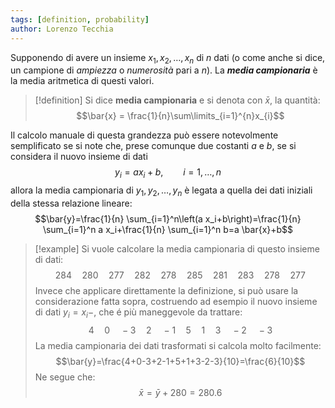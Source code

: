 ```yaml
---
tags: [definition, probability]
author: Lorenzo Tecchia
---
```

Supponendo di avere un insieme $x_{1}, x_{2}, \dots, x_{n}$ di $n$ dati (o come anche si dice, un campione di *ampiezza* o *numerosità* pari a $n$). La ***media campionaria*** è la media aritmetica di questi valori.
>[!definition]
> Si dice **media campionaria** e si denota con $\bar{x}$, la quantità:$$\bar{x} = \frac{1}{n}\sum\limits_{i=1}^{n}x_{i}$$

Il calcolo manuale di questa grandezza può essere notevolmente semplificato se si note che, prese comunque due costanti $a$ e $b$, se si considera il nuovo insieme di dati $$y_{i}= ax_{i}+b, \qquad i= 1, \dots, n$$
allora la media campionaria di $y_{1}, y_{2},\dots, y_{n}$ è legata a quella dei dati iniziali della stessa relazione lineare:$$\bar{y}=\frac{1}{n} \sum_{i=1}^n\left(a x_i+b\right)=\frac{1}{n} \sum_{i=1}^n a x_i+\frac{1}{n} \sum_{i=1}^n b=a \bar{x}+b$$

>[!example]
> Si vuole calcolare la media campionaria di questo insieme di dati:$$284 \quad 280 \quad 277\quad 282 \quad 278 \quad 285 \quad 281 \quad 283 \quad 278 \quad 277$$
> Invece che applicare direttamente la definizione, si può usare la considerazione fatta sopra, costruendo ad esempio il nuovo insieme di dati $y_{i}= x_{i}-$, che é più maneggevole da trattare:$$4 \quad 0 \quad -3\quad 2 \quad -1 \quad 5 \quad 1 \quad 3 \quad -2 \quad -3$$
> La media campionaria dei dati trasformati si calcola molto facilmente:$$\bar{y}=\frac{4+0-3+2-1+5+1+3-2-3}{10}=\frac{6}{10}$$
> Ne segue che:$$\bar{x} = \bar{y} + 280 = 280.6$$
